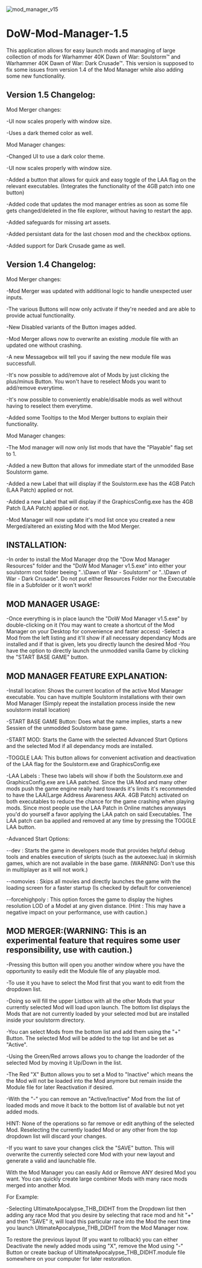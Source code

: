 ![mod_manager_v15](https://user-images.githubusercontent.com/19975052/64075492-665e8f80-ccb9-11e9-9bc9-ebe7093b5b42.png)
# DoW-Mod-Manager-1.5

This application allows for easy launch mods and managing of large collection of mods for Warhammer 40K Dawn of War: Soulstorm:tm: and Warhammer 40K Dawn of War: Dark Crusade:tm:.
This version is supposed to fix some issues from version 1.4 of the Mod Manager while also adding some new functionality.

## Version 1.5 Changelog:

Mod Merger changes:

-UI now scales properly with window size.

-Uses a dark themed color as well.

Mod Manager changes:

-Changed UI to use a dark color theme.

-UI now scales properly with window size.

-Added a button that allows for quick and easy toggle of the LAA flag on the relevant executables. (Integrates the functionality of the 4GB patch into one button)

-Added code that updates the mod manager entries as soon as some file gets changed/deleted in the file explorer, without having to restart the app.

-Added safeguards for missing art assets.

-Added persistant data for the last chosen mod and the checkbox options.

-Added support for Dark Crusade game as well.

## Version 1.4 Changelog:

Mod Merger changes:

-Mod Merger was updated with additional logic to handle unexpected user inputs.

-The various Buttons will now only activate if they're needed and are able to provide actual functionality.

-New Disabled variants of the Button images added.

-Mod Merger allows now to overwrite an existing .module file with an updated one without crashing.

-A new Messagebox will tell you if saving the new module file was successfull.

-It's now possible to add/remove alot of Mods by just clicking the plus/minus Button. You won't have to reselect Mods you want to add/remove everytime.

-It's now possible to conveniently enable/disable mods as well without having to reselect them everytime.

-Added some Tooltips to the Mod Merger buttons to explain their functionality.

Mod Manager changes:

-The Mod manager will now only list mods that have the "Playable" flag set to 1.

-Added a new Button that allows for immediate start of the unmodded Base Soulstorm game.

-Added a new Label that will display if the Soulstorm.exe has the 4GB Patch (LAA Patch) applied or not.

-Added a new Label that will display if the GraphicsConfig.exe has the 4GB Patch (LAA Patch) applied or not.

-Mod Manager will now update it's mod list once you created a new Merged/altered an existing Mod with the Mod Merger.



## INSTALLATION:

-In order to install the Mod Manager drop the "Dow Mod Manager Resources" folder and the "DoW Mod Manager v1.5.exe" into either your soulstorm root folder beeing
"..\Dawn of War - Soulstorm\" or "..\Dawn of War - Dark Crusade\". Do not put either Resources Folder nor the Executable file in a Subfolder or it won't work!

## MOD MANAGER USAGE:

-Once everything is in place launch the "DoW Mod Manager v1.5.exe" by double-clicking on it (You may want to create a shortcut of the Mod Manager on your Desktop
for convenience and faster access)
-Select a Mod from the left listing and it'll show if all necessary dependancy Mods are installed and if that is given, lets you directly launch the desired Mod
-You have the option to directly launch the unmodded vanilla Game by clicking the "START BASE GAME" button.

## MOD MANAGER FEATURE EXPLANATION:

-Install location: Shows the current location of the active Mod Manager executable. You can have multiple Soulstorm installations with their own Mod Manager 
(Simply repeat the installation process inside the new soulstorm install location)

-START BASE GAME Button: Does what the name implies, starts a new Sessien of the unmodded Soulstorm base game.

-START MOD: Starts the Game with the selected Advanced Start Options and the selected Mod if all dependancy mods are installed.

-TOGGLE LAA: This button allows for convenient activation and deactivation of the LAA flag for the Soulstorm.exe and GraphicsConfig.exe

-LAA Labels : These two labels will show if both the Soulstorm.exe and GraphicsConfig.exe are LAA patched. Since the UA Mod and many other mods push the game engine really hard towards it's limits
it's recommended to have the LAA(Large Address Awareness AKA. 4GB Patch) activated on both executables to reduce the chance for the game crashing when playing mods. Since most people use the LAA Patch in Online
matches anyways you'd do yourself a favor applying the LAA patch on said Executables. The LAA patch can ba applied and removed at any time by pressing the TOGGLE LAA button.

-Advanced Start Options:

--dev : Starts the game in developers mode that provides helpful debug tools and enables execution of skripts (such as the autoexec.lua) in skirmish games, which are not available in the base game.
	(WARNING: Don't use this in multiplayer as it will not work.)
	
--nomovies : Skips all movies and directly launches the game with the loading screen for a faster startup (Is checked by default for convenience)
 
--forcehighpoly : This option forces the game to display the highes resolution LOD of a Model at any given distance. (Hint : This may have a negative impact on your performance, use with caution.)

## MOD MERGER:(WARNING: This is an experimental feature that requires some user responsibility, use with caution.)

-Pressing this button will open you another window where you have the opportunity to easily edit the Module file of any playable mod.

-To use it you have to select the Mod first that you want to edit from the dropdown list.

-Doing so will fill the upper Listbox with all the other Mods that your currently selected Mod will load upon launch.
The bottom list displays the Mods that are not currently loaded by your selected mod but are installed inside your soulstorm directory.

-You can select Mods from the bottom list and add them using the "+" Button. The selected Mod will be added to the top list and be set as "Active".

-Using the Green/Red arrows allows you to change the loadorder of the selected Mod by moving it Up/Down in the list.

-The Red "X" Button allows you to set a Mod to "Inactive" which means the the Mod will not be loaded into the Mod anymore but remain inside the Module file for later Reactivation if desired.

-With the "-" you can remove an "Active/Inactive" Mod from the list of loaded mods and move it back to the bottom list of available but not yet added mods.

HINT: None of the operations so far remove or edit anything of the selected Mod. Reselecting the currently loaded Mod or any other from the top dropdown list will discard your changes.

-If you want to save your changes click the "SAVE" button. This will overwrite the currently selected core Mod with your new layout and generate a valid and launchable file.


With the Mod Manager you can easily Add or Remove ANY desired Mod you want. You can quickly create large combiner Mods with many race mods merged into another Mod.


For Example:

-Selecting UltimateApocalypse_THB_DIDHT from the Dropdown list then adding any race Mod that you desire by selecting that race mod and hit "+" and then "SAVE" it, will load this particular race
into the Mod the next time you launch UltimateApocalypse_THB_DIDHT from the Mod Manager now.

To restore the previous layout (If you want to rollback) you can either Deactivate the newly added mods using "X", remove the Mod using "-" Button or create backup of UltimateApocalypse_THB_DIDHT.module file
somewhere on your computer for later restoration.
